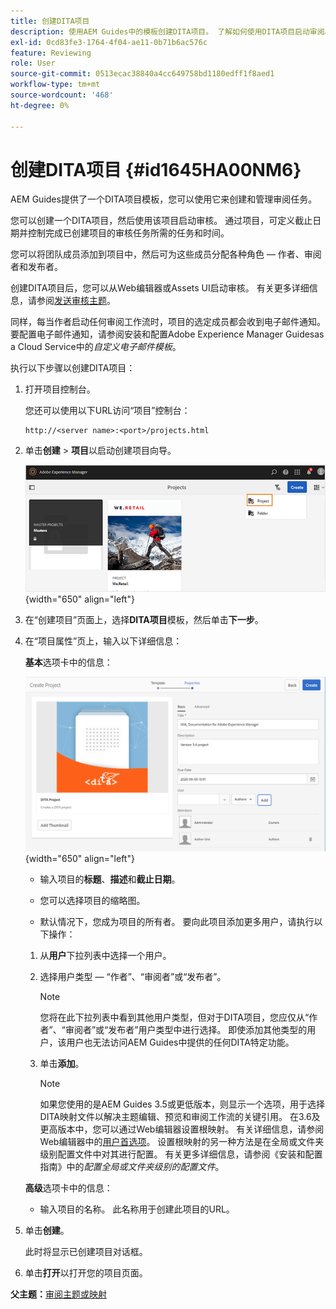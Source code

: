 ```yaml
---
title: 创建DITA项目
description: 使用AEM Guides中的模板创建DITA项目。 了解如何使用DITA项目启动审阅。
exl-id: 0cd83fe3-1764-4f04-ae11-0b71b6ac576c
feature: Reviewing
role: User
source-git-commit: 0513ecac38840a4cc649758bd1180edff1f8aed1
workflow-type: tm+mt
source-wordcount: '468'
ht-degree: 0%

---
```


# 创建DITA项目 {#id1645HA00NM6}

AEM Guides提供了一个DITA项目模板，您可以使用它来创建和管理审阅任务。

您可以创建一个DITA项目，然后使用该项目启动审核。 通过项目，可定义截止日期并控制完成已创建项目的审核任务所需的任务和时间。

您可以将团队成员添加到项目中，然后可为这些成员分配各种角色 — 作者、审阅者和发布者。

创建DITA项目后，您可以从Web编辑器或Assets UI启动审核。 有关更多详细信息，请参阅[发送审核主题](review-send-topics-for-review.md#)。

同样，每当作者启动任何审阅工作流时，项目的选定成员都会收到电子邮件通知。 要配置电子邮件通知，请参阅安装和配置Adobe Experience Manager Guidesas a Cloud Service中的&#x200B;*自定义电子邮件模板*。

执行以下步骤以创建DITA项目：

1. 打开项目控制台。

   您还可以使用以下URL访问“项目”控制台：

   ```http
   http://<server name>:<port>/projects.html
   ```

1. 单击&#x200B;**创建** \> **项目**&#x200B;以启动创建项目向导。

   ![](images/project-console-63.png){width="650" align="left"}

1. 在“创建项目”页面上，选择&#x200B;**DITA项目**&#x200B;模板，然后单击&#x200B;**下一步**。

1. 在“项目属性”页上，输入以下详细信息：

   **基本**&#x200B;选项卡中的信息：

   ![](images/create-project.png){width="650" align="left"}

   - 输入项目的&#x200B;**标题**、**描述**&#x200B;和&#x200B;**截止日期**。

   - 您可以选择项目的缩略图。

   - 默认情况下，您成为项目的所有者。 要向此项目添加更多用户，请执行以下操作：

   1. 从&#x200B;**用户**&#x200B;下拉列表中选择一个用户。

   1. 选择用户类型 — “作者”、“审阅者”或“发布者”。

      >[!NOTE]
      >
      >您将在此下拉列表中看到其他用户类型，但对于DITA项目，您应仅从“作者”、“审阅者”或“发布者”用户类型中进行选择。 即使添加其他类型的用户，该用户也无法访问AEM Guides中提供的任何DITA特定功能。

   1. 单击&#x200B;**添加**。

      >[!NOTE]
      >
      >如果您使用的是AEM Guides 3.5或更低版本，则显示一个选项，用于选择DITA映射文件以解决主题编辑、预览和审阅工作流的关键引用。 在3.6及更高版本中，您可以通过Web编辑器设置根映射。 有关详细信息，请参阅Web编辑器中的[用户首选项](web-editor-features.md#id2087G0P40SB)。 设置根映射的另一种方法是在全局或文件夹级别配置文件中对其进行配置。 有关更多详细信息，请参阅《安装和配置指南》中的&#x200B;*配置全局或文件夹级别的配置文件*。

   **高级**&#x200B;选项卡中的信息：

   - 输入项目的名称。 此名称用于创建此项目的URL。

1. 单击&#x200B;**创建**。

   此时将显示已创建项目对话框。

1. 单击&#x200B;**打开**&#x200B;以打开您的项目页面。


**父主题：**[&#x200B;审阅主题或映射](review.md)
